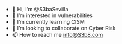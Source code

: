 - 👋 Hi, I’m @S3baSevilla
- 👀 I’m interested in vulnerabilities 
- 🌱 I’m currently learning CISM 
- 💞️ I’m looking to collaborate on Cyber Risk
- 📫 How to reach me info@S3b8.com  

<!---
S3baSevilla/S3baSevilla is a ✨ special ✨ repository because its `README.md` (this file) appears on your GitHub profile.
You can click the Preview link to take a look at your changes.
--->
